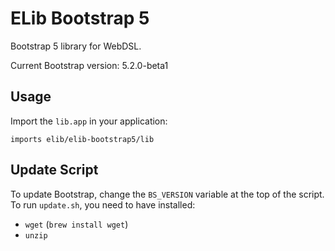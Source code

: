 # ELib Bootstrap 5

Bootstrap 5 library for WebDSL.

Current Bootstrap version: 5.2.0-beta1

## Usage
Import the `lib.app` in your application:

```webdsl
imports elib/elib-bootstrap5/lib
```

## Update Script
To update Bootstrap, change the `BS_VERSION` variable at the top of the script. To run `update.sh`, you need to have installed:

- `wget` (`brew install wget`)
- `unzip`

